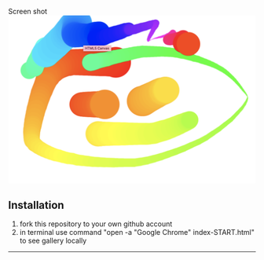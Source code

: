 Screen shot
![HTML5 Canvas](canvas-smiley.png)


## Installation

1. fork this repository to your own github account
2. in terminal use command "open -a "Google Chrome" index-START.html" to see gallery locally
---
